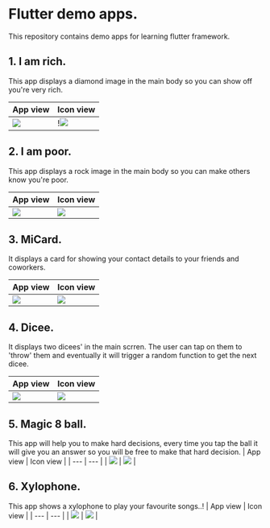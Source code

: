 # Flutter demo apps.

This repository contains demo apps for learning flutter framework.

## 1. I am rich.

This app displays a diamond image in the main body so you can show off you're very rich. 

| App view             |  Icon view |
| --- | --- |
| ![](https://github.com/hector-medina/flutter-demo-apps/blob/main/1.%20I%20am%20rich/images/i_am_rich.png?raw=true)  | !![](https://github.com/hector-medina/flutter-demo-apps/blob/main/1.%20I%20am%20rich/images/i_am_rich_icon_view.png?raw=true) |


## 2. I am poor.

This app displays a rock image in the main body so you can make others know you're poor.

| App view             |  Icon view |
| --- | --- |
| ![](https://github.com/hector-medina/flutter-demo-apps/blob/main/2.%20I%20am%20poor/images/i-am-poor-app.png?raw=true)  | ![](https://github.com/hector-medina/flutter-demo-apps/blob/main/2.%20I%20am%20poor/images/i-am-poor-icon.png?raw=true) |

## 3. MiCard.

It displays a card for showing your contact details to your friends and coworkers.


| App view             |  Icon view |
| --- | --- |
| ![](https://github.com/hector-medina/flutter-demo-apps/blob/main/3.%20MiCard/images/micard-app.png?raw=true)  | ![](https://github.com/hector-medina/flutter-demo-apps/blob/main/3.%20MiCard/images/micard-icon.png?raw=true) |

## 4. Dicee.

It displays two dicees' in the main scrren. The user can tap on them to 'throw' them and eventually it will trigger a random function to get the next dicee.

| App view             |  Icon view |
| --- | --- |
| ![](https://github.com/hector-medina/flutter-demo-apps/blob/main/4.%20Dice/images/app.png?raw=trur)  | ![](https://github.com/hector-medina/flutter-demo-apps/blob/main/4.%20Dice/images/icon.png?raw=true) |


## 5. Magic 8 ball.

This app will help you to make hard decisions, every time you tap the ball it will give you an answer so you will be free to make that hard decision.
| App view             |  Icon view |
| --- | --- |
| ![](https://github.com/hector-medina/flutter-demo-apps/blob/main/5.%20Magic%208%20Ball/images/app.png)  | ![](https://github.com/hector-medina/flutter-demo-apps/blob/main/5.%20Magic%208%20Ball/images/icon.png) |

## 6. Xylophone.

This app shows a xylophone to play your favourite songs..!
| App view             |  Icon view |
| --- | --- |
| ![](https://github.com/hector-medina/flutter-demo-apps/blob/main/6.%20Xylophone/images/app.png)  | ![](https://github.com/hector-medina/flutter-demo-apps/blob/main/6.%20Xylophone/images/icon.png) |

